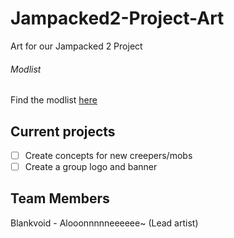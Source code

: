 # Jampacked2-Project-Art
Art for our Jampacked 2 Project

###### Modlist
Find the modlist [here](https://docs.google.com/spreadsheets/d/1U2YEvQ4C5O_1uUFvwbVg72HFOckIbKkcRN6LxPkydjs/)

## Current projects
- [ ] Create concepts for new creepers/mobs
- [ ] Create a group logo and banner

## Team Members
Blankvoid - Alooonnnnneeeeee~ (Lead artist)



